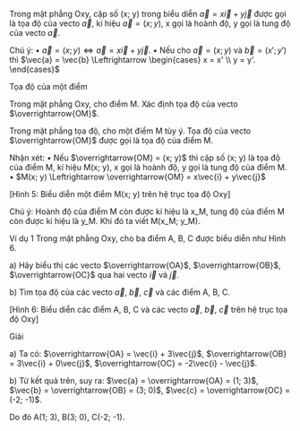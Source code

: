 Trong mặt phẳng Oxy, cặp số (x; y) trong biểu diễn $\vec{a} = x\vec{i} + y\vec{j}$ được gọi là tọa độ của vecto $\vec{a}$, kí hiệu $\vec{a} = (x; y)$, x gọi là hoành độ, y gọi là tung độ của vecto $\vec{a}$.

Chú ý:
• $\vec{a} = (x; y) \Leftrightarrow \vec{a} = x\vec{i} + y\vec{j}$.
• Nếu cho $\vec{a} = (x; y)$ và $\vec{b} = (x'; y')$ thì $\vec{a} = \vec{b} \Leftrightarrow \begin{cases} x = x' \\ y = y'. \end{cases}$

Tọa độ của một điểm

Trong mặt phẳng Oxy, cho điểm M. Xác định tọa độ của vecto $\overrightarrow{OM}$.

Trong mặt phẳng tọa độ, cho một điểm M tùy ý. Tọa độ của vecto $\overrightarrow{OM}$ được gọi là tọa độ của điểm M.

Nhận xét:
• Nếu $\overrightarrow{OM} = (x; y)$ thì cặp số (x; y) là tọa độ của điểm M, kí hiệu M(x; y), x gọi là hoành độ, y gọi là tung độ của điểm M.
• $M(x; y) \Leftrightarrow \overrightarrow{OM} = x\vec{i} + y\vec{j}$

[Hình 5: Biểu diễn một điểm M(x; y) trên hệ trục tọa độ Oxy]

Chú ý: Hoành độ của điểm M còn được kí hiệu là x_M, tung độ của điểm M còn được kí hiệu là y_M. Khi đó ta viết M(x_M; y_M).

Ví dụ 1
Trong mặt phẳng Oxy, cho ba điểm A, B, C được biểu diễn như Hình 6.

a) Hãy biểu thị các vecto $\overrightarrow{OA}$, $\overrightarrow{OB}$, $\overrightarrow{OC}$ qua hai vecto $\vec{i}$ và $\vec{j}$.

b) Tìm tọa độ của các vecto $\vec{a}$, $\vec{b}$, $\vec{c}$ và các điểm A, B, C.

[Hình 6: Biểu diễn các điểm A, B, C và các vecto $\vec{a}$, $\vec{b}$, $\vec{c}$ trên hệ trục tọa độ Oxy]

Giải

a) Ta có: $\overrightarrow{OA} = \vec{i} + 3\vec{j}$, $\overrightarrow{OB} = 3\vec{i} + 0\vec{j}$, $\overrightarrow{OC} = -2\vec{i} - \vec{j}$.

b) Từ kết quả trên, suy ra: $\vec{a} = \overrightarrow{OA} = (1; 3)$, $\vec{b} = \overrightarrow{OB} = (3; 0)$, $\vec{c} = \overrightarrow{OC} = (-2; -1)$.

Do đó A(1; 3), B(3; 0), C(-2; -1).